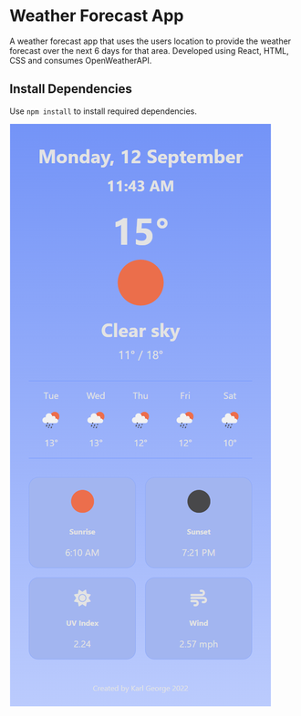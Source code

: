 # Weather Forecast App

A weather forecast app that uses the users location to provide the weather forecast over the next 6 days for that area. Developed using React, HTML, CSS and consumes OpenWeatherAPI.

## Install Dependencies

Use `npm install` to install required dependencies.

![preview image](./public/preview.PNG)
